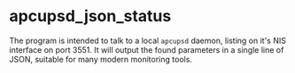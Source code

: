 # apcupsd_json_status

The program is intended to talk to a local `apcupsd` daemon, listing on it's NIS interface on port 3551.
It will output the found parameters in a single line of JSON, suitable for many modern monitoring tools.


